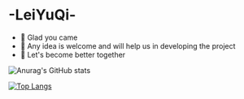 # -LeiYuQi-
- 🔭  Glad you came
- 🌱  Any idea is welcome and will help us in developing the project
- 👯  Let's become better together 


![Anurag's GitHub stats](https://github-readme-stats.vercel.app/api?username=993302761&show_icons=true&hide=issues)

[![Top Langs](https://github-readme-stats.vercel.app/api/top-langs/?username=993302761&layout=compact&hide=javascript,html,css)](https://github.com/anuraghazra/github-readme-stats)
